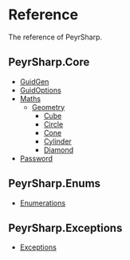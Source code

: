 # Reference
The reference of PeyrSharp.

## PeyrSharp.Core
- [GuidGen](/core/guid)
- [GuidOptions](/core/guid-options)
- [Maths]()
    - [Geometry](/core/maths/geometry)
        - [Cube](/core/maths/geometry/cube)
        - [Circle](/core/maths/geometry/circle)
        - [Cone](/core/maths/geometry/cone)
        - [Cylinder](/core/maths/geometry/cylinder)
        - [Diamond](/core/maths/geometry/diamond)
- [Password](/core/password)

## PeyrSharp.Enums
- [Enumerations](/enumerations)

## PeyrSharp.Exceptions
- [Exceptions](/exceptions)